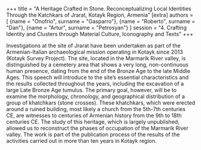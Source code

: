 +++
title = "A Heritage Crafted in Stone. Reconceptualizing Local Identities Through the Katchkars of Jrarat, Kotayk Region, Armenia"
[extra]
authors = [
    {name = "Onofrio", surname = "Gasparro"},
    {name = "Roberto", surname = "Dan"},
    {name = "Artur", surname = "Petrosyan"}
]
session = "4. Crafting Identity and Clusters through Material Culture, Iconography and Texts"
+++

Investigations at the site of Jrarat have been undertaken as part of the Armenian-Italian archaeological mission operating in Kotayk since 2013 (Kotayk Survey Project). The site, located in the Marmarik River valley, is distinguished by a cemetery area that shows a very long, non-continuous human presence, dating from the end of the Bronze Age to the late Middle Ages. This speech will introduce to the site’s essential characteristics and the results collected throughout the years, including the excavation of a large Late Bronze Age tumulus. The primary goal, however, will be to examine the morphology, chronology, and geographical distribution of a group of khatchkars (stone crosses). These khatchkars, which were erected around a ruined building, most likely a church from the 5th-7th centuries CE, are witnesses to centuries of Armenian history from the 9th to 18th centuries CE. The study of this heritage, which is largely unpublished, allowed us to reconstruct the phases of occupation of the Marmarik River valley. The work is part of the publication process of the results of the activities carried out in more than ten years in Kotayk region.

